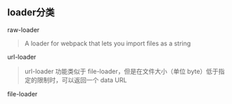 ## loader分类

raw-loader

> A loader for webpack that lets you import files as a string

url-loader

> url-loader 功能类似于 file-loader，但是在文件大小（单位 byte）低于指定的限制时，可以返回一个 data URL

file-loader

